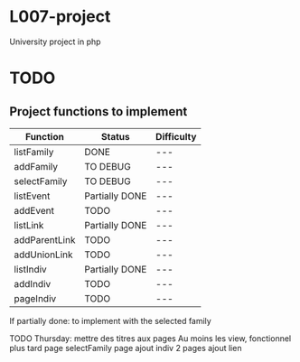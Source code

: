 # L007-project
University project in php


# TODO



## Project functions to implement

Function | Status | Difficulty
--- | --- | ---
listFamily | DONE | ---
addFamily | TO DEBUG | ---
selectFamily | TO DEBUG | ---
listEvent | Partially DONE | ---
addEvent | TODO | ---
listLink | Partially DONE | ---
addParentLink | TODO | ---
addUnionLink | TODO | ---
listIndiv | Partially DONE | ---
addIndiv | TODO | ---
pageIndiv | TODO | ---

If partially done: to implement with the selected family

TODO Thursday: mettre des titres aux pages
Au moins les view, fonctionnel plus tard
page selectFamily
page ajout indiv
2 pages ajout lien